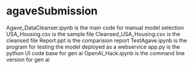 # agaveSubmission

Agave_DataCleanser.ipynb is the main code for manual model selection
USA_Housing.csv is the sample file
Cleansed_USA_Housing.csv is the cleansed file
Report.ppt is the comparision report
TestAgave.ipynb is the program for testing the model deployed as a webservice
app.py is the python UI code base for gen ai
OpenAI_Hack.ipynb is the command line version for gen ai
